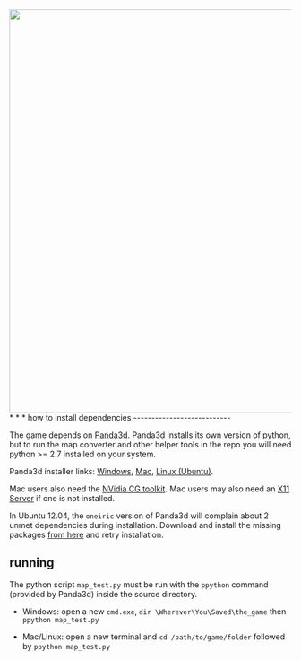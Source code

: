 
<img src="https://dl.dropboxusercontent.com/u/38430353/walker-sunset.png" width="720"/>
* * *
how to install dependencies
---------------------------

The game depends on [Panda3d](http://www.panda3d.org/download.php?sdk&version=1.8.0). Panda3d installs its own version of python, but to run the map converter and other helper tools in the repo you will need python >= 2.7 installed on your system.

Panda3d installer links: [Windows](http://www.panda3d.org/download/panda3d-1.8.0/Panda3D-1.8.0.exe), [Mac](http://www.panda3d.org/download/panda3d-1.8.0/Panda3D-1.8.0.dmg), [Linux (Ubuntu)](http://www.panda3d.org/download.php?platform=ubuntu&version=1.8.0&sdk).

Mac users also need the [NVidia CG toolkit](https://developer.nvidia.com/cg-toolkit). Mac users may also need an [X11 Server](http://xquartz.macosforge.org/trac) if one is not installed.

In Ubuntu 12.04, the `oneiric` version of Panda3d will complain about 2 unmet dependencies during installation. Download and install the missing packages [from here](http://packages.ubuntu.com/oneiric/allpackages) and retry installation.

running
-------
The python script `map_test.py` must be run with the `ppython` command (provided by Panda3d) inside the source directory.

* Windows: open a new `cmd.exe`, `dir \Wherever\You\Saved\the_game` then `ppython map_test.py`

* Mac/Linux: open a new terminal and `cd /path/to/game/folder` followed by `ppython map_test.py`

